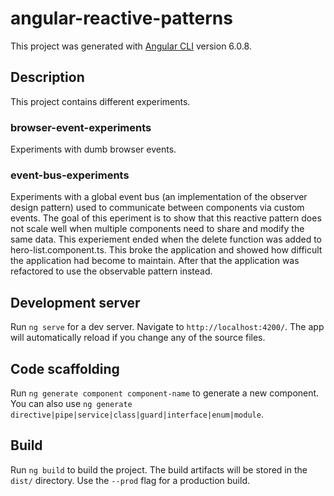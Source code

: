 # angular-reactive-patterns

This project was generated with [Angular CLI](https://github.com/angular/angular-cli) version 6.0.8.

## Description

This project contains different experiments.

### browser-event-experiments

Experiments with dumb browser events.

### event-bus-experiments

Experiments with a global event bus (an implementation of the observer design pattern) used to communicate between components via custom events.
The goal of this eperiment is to show that this reactive pattern does not scale well when multiple components
need to share and modify the same data. This experiement ended when the delete function was added to hero-list.component.ts.
This broke the application and showed how difficult the application had become to maintain.
After that the application was refactored to use the observable pattern instead.

## Development server

Run `ng serve` for a dev server. Navigate to `http://localhost:4200/`. The app will automatically reload if you change any of the source files.

## Code scaffolding

Run `ng generate component component-name` to generate a new component. You can also use `ng generate directive|pipe|service|class|guard|interface|enum|module`.

## Build

Run `ng build` to build the project. The build artifacts will be stored in the `dist/` directory. Use the `--prod` flag for a production build.
